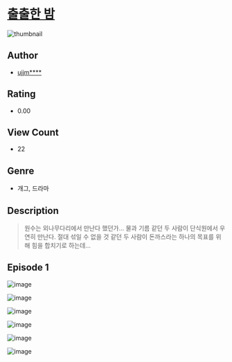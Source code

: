 # [출출한 밤](https://comic.naver.com/challenge/list?titleId=810895)
![thumbnail](https://image-comic.pstatic.net/user_contents_data/challenge_comic/2023/05/24/356853/upload_3703425888654079587_480x623.jpeg)

## Author
- [ujjm****](https://comic.naver.com/artistTitle?id=356853)

## Rating
- 0.00

## View Count
- 22

## Genre
- 개그, 드라마

## Description
> 원수는 외나무다리에서 만난다 했던가... 물과 기름 같던 두 사람이 단식원에서 우연히 만난다. 절대 섞일 수 없을 것 같던 두 사람이 돈까스라는 하나의 목표를 위해 힘을 합치기로 하는데...


## Episode 1
![image](https://image-comic.pstatic.net/user_contents_data/challenge_comic/2023/05/24/356853/upload_7234014873455769656.jpeg)

![image](https://image-comic.pstatic.net/user_contents_data/challenge_comic/2023/05/24/356853/upload_3472329606226469689.jpeg)

![image](https://image-comic.pstatic.net/user_contents_data/challenge_comic/2023/05/24/356853/upload_4050813279553086518.jpeg)

![image](https://image-comic.pstatic.net/user_contents_data/challenge_comic/2023/05/24/356853/upload_7161630935052006968.jpeg)

![image](https://image-comic.pstatic.net/user_contents_data/challenge_comic/2023/05/24/356853/upload_7018122484003660132.jpeg)

![image](https://image-comic.pstatic.net/user_contents_data/challenge_comic/2023/05/24/356853/upload_7077515878198633013.jpeg)
